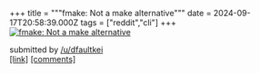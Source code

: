 +++
title = """fmake: Not a make alternative"""
date = 2024-09-17T20:58:39.000Z
tags = ["reddit","cli"]
+++
[![fmake: Not a make alternative](https://external-preview.redd.it/c3p2YXgyYnluZnBkMfUw3Vybc4enbVKzVfJSEmIm_Wc6cLzvUGRwWwn0smTR.png?width=640&crop=smart&auto=webp&s=2cd45a7d593889b45b9868f943bedbd94058eab1 "fmake: Not a make alternative")](https://www.reddit.com/r/commandline/comments/1fjaokq/fmake_not_a_make_alternative/)

submitted by [/u/dfaultkei](https://www.reddit.com/user/dfaultkei)  
[\[link\]](https://v.redd.it/htr1q1bynfpd1) [\[comments\]](https://www.reddit.com/r/commandline/comments/1fjaokq/fmake_not_a_make_alternative/)
